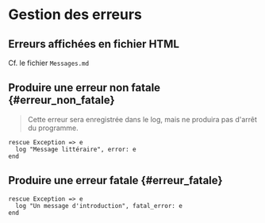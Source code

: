 # Gestion des erreurs

## Erreurs affichées en fichier HTML

Cf. le fichier `Messages.md`

## Produire une erreur non fatale {#erreur_non_fatale}

> Cette erreur sera enregistrée dans le log, mais ne produira pas d'arrêt du programme.

    rescue Exception => e
      log "Message littéraire", error: e
    end

## Produire une erreur fatale {#erreur_fatale}

    rescue Exception => e
      log "Un message d'introduction", fatal_error: e
    end
